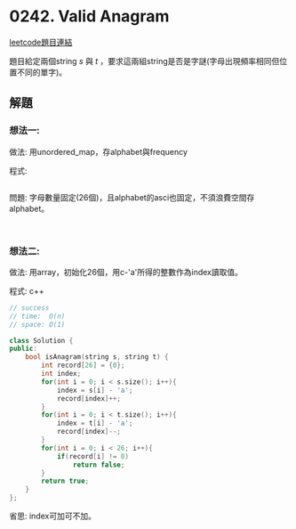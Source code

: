 # 0242. Valid Anagram

[leetcode題目連結](https://leetcode.com/problems/valid-anagram/)

題目給定兩個string *s* 與 *t* ，要求這兩組string是否是字謎(字母出現頻率相同但位置不同的單字)。

## 解題

### 想法一: 

做法: 用unordered_map，存alphabet與frequency

程式:
```
```

問題: 字母數量固定(26個)，且alphabet的asci也固定，不須浪費空間存alphabet。

<br/>

### 想法二:

做法: 用array，初始化26個，用c-'a'所得的整數作為index讀取值。

程式: c++
```c++
// success
// time:  O(n)
// space: O(1)

class Solution {
public:
    bool isAnagram(string s, string t) {
        int record[26] = {0};
        int index;
        for(int i = 0; i < s.size(); i++){
            index = s[i] - 'a';
            record[index]++;
        }
        for(int i = 0; i < t.size(); i++){
            index = t[i] - 'a';
            record[index]--;
        }
        for(int i = 0; i < 26; i++){
            if(record[i] != 0)
                return false;
        }
        return true;
    }
};
```
省思: index可加可不加。

<br/>

<!--
### 網路解一:

```c++
```
-->
